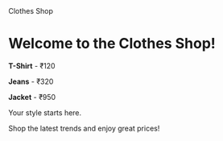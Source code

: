 <!DOCTYPE html>
<html>
<head>Clothes Shop</head>
<body>
  <h1>Welcome to the Clothes Shop!</h1>
  <div>
    <p><b>T-Shirt</b> - ₹120 </p>
    <p><b>Jeans</b> - ₹320 </p>
    <p><b>Jacket</b> - ₹950 </p>
  </div>
  <p>Your style starts here.</p>
  <p>Shop the latest trends and enjoy great prices!</p>
</body>
</html>

